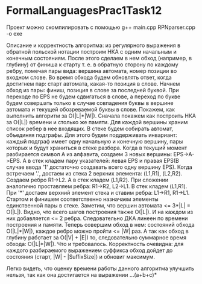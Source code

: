 # FormalLanguagesPrac1Task12
Проект можно скомпилировать с помощью g++ main.cpp RPNparser.cpp -o exe

Описание и корректность алгоритма: из регулярного выражения в обратной польской нотации построим НКА с одним начальным и конечным состояниям. После этого сделаем в нем обход (например, в глубину) от финиша к старту т. е. в обратную сторону по каждому ребру, помечая пары вида: вершина автомата, номер позиции во входном слове. Во время обхода будем обновлять ответ, когда достигнем пар: старт автомата, какая-то позиция в слове. Начнем обход из пары: финиш, позиция в слове за последней буквой. При переходе по EPS не будем сдвигаться в слове, а переход по букве будем совершать только в случае совпадения буквы в вершине автомата и текущей обозреваемой буквы в слове. Покажем, как выполнить алгоритм за O(|L|\*|W|). Сначала покажем как построить НКА за O(|L|) времени и столько же памяти. Для каждой вершины храним список ребер в нее входящих. В стеке будем собирать автомат, объединяя подграфы. Для этого будем поддерживать инвариант: каждый подграф имеет одну начальную и конечную вершину, пары которых и будут храниться в стеке разбора. Когда в текущий момент разбирается символ A из алфавита, создаем 3 новых вершины: EPS->A->EPS. А в стек кладем пару указателей: левая EPS и правая EPS(В случае ввода '1' достаточно создавать всего одну вершину EPS). Когда встречаем '.', достаем из стека 2 верхних элемента: (L1,R1), (L2,R2). Создаем ребро R1->L2. А в стек кладем (L1,R2). При сложении аналогично проставляем ребра: R1->R2, L2->L1. В стек кладем (L1,R1). При '\*' достаем верхний элемент стека и ставим ребра: L1->R1, R1->L1. Стартом и финишем соответственно назначаем элементы единственной пары в стеке. Заметим, что вершин автомата <= 3\*|L| = O(|L|). Видно, что всего шагов построения также O(|L|). И на каждом из них добавляется <= 2 ребра. Следовательно ДКА линеен по времени построения и памяти. Теперь совершим обход в нем: состояний обхода O(|L|\*|W|), каждое ребро можно пройти <= |W| раз. А так как обход в глубину работает за O(|V| + |E|) то, следовательно суммарное время обхода: O(|L|\*|W|). Что и требовалось. Корректность очевидна: для каждого разбираемого выражением суффикса обход дойдет до состояния (старт, |W| - |SuffixSize|) и обновит максимум.

Легко видеть, что оценку времени работы данного алгоритма улучшить нельзя, так как она достигается на выражении ...(a+b+c)*
